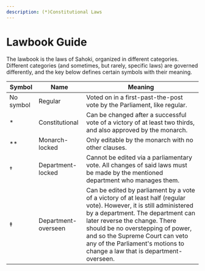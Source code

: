 ```yaml
---
description: (*)Constitutional Laws
---
```


# Lawbook Guide

The lawbook is the laws of Sahoki, organized in different categories. Different categories (and sometimes, but rarely, specific laws) are governed differently, and the key below defines certain symbols with their meaning.



| Symbol    | Name                | Meaning                                                                                                                                                                                                                                                                                                                                      |
| --------- | ------------------- | -------------------------------------------------------------------------------------------------------------------------------------------------------------------------------------------------------------------------------------------------------------------------------------------------------------------------------------------- |
| No symbol | Regular             | Voted on in a first-past-the-post vote by the Parliament, like regular.                                                                                                                                                                                                                                                                      |
| \*        | Constitutional      | Can be changed after a successful vote of a victory of at least two thirds, and also approved by the monarch.                                                                                                                                                                                                                                |
| \*\*      | Monarch-locked      | Only editable by the monarch with no other clauses.                                                                                                                                                                                                                                                                                          |
| †         | Department-locked   | Cannot be edited via a parliamentary vote. All changes of said laws must be made by the mentioned department who manages them.                                                                                                                                                                                                               |
| ‡         | Department-overseen | Can be edited by parliament by a vote of a victory of at least half (regular vote). However, it is still administered by a department. The department can later reverse the change. There should be no overstepping of power, and so the Supreme Court can veto any of the Parliament's motions to change a law that is department-overseen. |

